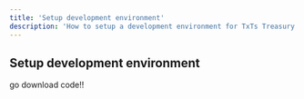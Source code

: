 ```yaml
---
title: 'Setup development environment'
description: 'How to setup a development environment for TxTs Treasury'
---
```


## Setup development environment

go download code!!